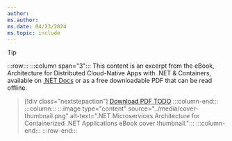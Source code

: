 ```yaml
---
author: 
ms.author: 
ms.date: 04/23/2024
ms.topic: include
---
```


> [!TIP]
> :::row:::
> :::column span="3":::
> This content is an excerpt from the eBook, Architecture for Distributed Cloud-Native Apps with .NET & Containers, available on [.NET Docs](/dotnet/architecture/TODO) or as a free downloadable PDF that can be read offline.
>
> > [!div class="nextstepaction"]
> > [Download PDF TODO](https://dotnet.microsoft.com/download/e-book/microservices-architecture/pdf)
> :::column-end:::
> :::column:::
> :::image type="content" source="../media/cover-thumbnail.png" alt-text=".NET Microservices Architecture for Containerized .NET Applications eBook cover thumbnail.":::
> :::column-end:::
> :::row-end:::
